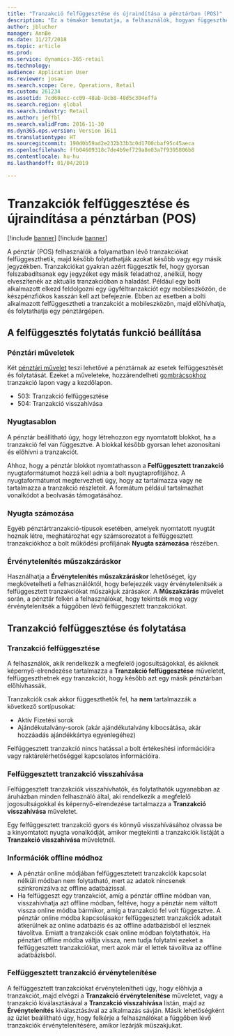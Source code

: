 ```yaml
---
title: "Tranzakció felfüggesztése és újraindítása a pénztárban (POS)"
description: "Ez a témakör bemutatja, a felhasználók, hogyan függeszthetnek fel folyamatban lévő tranzakciókat, majd folytathatják azokat később egy másik jegyzék használatával a Microsoft Dynamics 365 for Retail használatával."
author: jblucher
manager: AnnBe
ms.date: 11/27/2018
ms.topic: article
ms.prod: 
ms.service: dynamics-365-retail
ms.technology: 
audience: Application User
ms.reviewer: josaw
ms.search.scope: Core, Operations, Retail
ms.custom: 261234
ms.assetid: 7cd68ecc-cc09-48ab-8cb8-48d5c304effa
ms.search.region: global
ms.search.industry: Retail
ms.author: jeffbl
ms.search.validFrom: 2016-11-30
ms.dyn365.ops.version: Version 1611
ms.translationtype: HT
ms.sourcegitcommit: 190d0b59ad2e232b33b3c0d1700cbaf95c45aeca
ms.openlocfilehash: ffb04609318c7de4b9ef729a8e03a7f9395806b8
ms.contentlocale: hu-hu
ms.lasthandoff: 01/04/2019

---
```


# <a name="suspend-and-resume-transactions-in-the-point-of-sale-pos"></a>Tranzakciók felfüggesztése és újraindítása a pénztárban (POS)

[!include [banner](includes/banner.md)]
[!include [banner](includes/preview-banner.md)]

A pénztár (POS) felhasználók a folyamatban lévő tranzakciókat felfüggeszthetik, majd később folytathatják azokat később vagy egy másik jegyzékben. Tranzakciókat gyakran azért függesztik fel, hogy gyorsan felszabadítsanak egy jegyzéket egy másik feladathoz, anélkül, hogy elveszítenék az aktuális tranzakcióban a haladást. Például egy bolti alkalmazott elkezd feldolgozni egy ügyféltranzakciót egy mobileszközön, de készpénzfiókos kasszán kell azt befejeznie. Ebben az esetben a bolti alkalmazott felfüggesztheti a tranzakciót a mobileszközön, majd előhívhatja, és folytathatja egy pénztárgépen.

## <a name="configure-suspend-and-resume-functionality"></a>A felfüggesztés folytatás funkció beállítása

### <a name="pos-operations"></a>Pénztári műveletek

Két [pénztári művelet](pos-operations.md) teszi lehetővé a pénztárnak az esetek felfüggesztését és folytatását. Ezeket a műveleteke, hozzárendelheti [gombrácsokhoz](pos-screen-layouts.md) tranzakció lapon vagy a kezdőlapon.

- 503: Tranzakció felfüggesztése
- 504: Tranzakció visszahívása

### <a name="receipt-template"></a>Nyugtasablon

A pénztár beállítható úgy, hogy létrehozzon egy nyomtatott blokkot, ha a tranzakció fel van függesztve. A blokkal később gyorsan lehet azonosítani és előhívni a tranzakciót.

Ahhoz, hogy a pénztár blokkot nyomtathasson a **Felfüggesztett tranzakció** nyugtaformátumot hozzá kell adnia a bolt nyugtaprofiljához. A nyugtaformátumot megtervezheti úgy, hogy az tartalmazza vagy ne tartalmazza a tranzakció részleteit. A formátum például tartalmazhat vonalkódot a beolvasás támogatásához.

### <a name="receipt-numbering"></a>Nyugta számozása

Egyéb pénztártranzakció-típusok esetében, amelyek nyomtatott nyugtát hoznak létre, meghatározhat egy számsorozatot a felfüggesztett tranzakciókhoz a bolt működési profiljának **Nyugta számozása** részében.

### <a name="void-when-closing-shift"></a>Érvénytelenítés műszakzáráskor

Használhatja a **Érvénytelenítés műszakzáráskor** lehetőséget, így megkövetelheti a felhasználóktól, hogy befejezzék vagy érvénytelenítsék a felfüggesztett tranzakciókat műszakjuk zárásakor. A **Műszakzárás** művelet során, a pénztár felkéri a felhasználókat, hogy tekintsék meg vagy érvénytelenítsék a függőben lévő felfüggesztett tranzakciókat.

## <a name="suspend-and-resume-a-transaction"></a>Tranzakció felfüggesztése és folytatása

### <a name="suspend-a-transaction"></a>Tranzakció felfüggesztése

A felhasználók, akik rendelkezik a megfelelő jogosultságokkal, és akiknek képernyő-elrendezése tartalmazza a **Tranzakció felfüggesztése** műveletet, felfüggeszthetnek egy tranzakciót, hogy később azt egy másik pénztárban előhívhassák.

Tranzakciók csak akkor függeszthetők fel, ha **nem** tartalmazzák a következő sortípusokat:

- Aktív Fizetési sorok
- Ajándékutalvány-sorok (akár ajándékutalvány kibocsátása, akár hozzáadás ajándékkártya egyenlegéhez)

Felfüggesztett tranzakció nincs hatással a bolt értékesítési információira vagy raktárelérhetőséggel kapcsolatos információira.

### <a name="resume-a-suspended-transaction"></a>Felfüggesztett tranzakció visszahívása

Felfüggesztett tranzakciók visszahívhatók, és folytathatók ugyanabban az áruházban minden felhasználó által, aki rendelkezik a megfelelő jogosultságokkal és képernyő-elrendezése tartalmazza a **Tranzakció visszahívása** műveletet.

Egy felfüggesztett tranzakció gyors és könnyű visszahívásához olvassa be a kinyomtatott nyugta vonalkódját, amikor megtekinti a tranzakciók listáját a **Tranzakció visszahívása** műveletnél.

### <a name="considerations-for-offline-mode"></a>Információk offline módhoz

- A pénztár online módjában felfüggesztetett tranzakciók kapcsolat nélküli módban nem folytatható, mert az adatok nincsenek szinkronizálva az offline adatbázissal.
- Ha felfüggeszt egy tranzakciót, amíg a pénztár offline módban van, visszahívhatja azt offline módban, feltéve, hogy a pénztár nem váltott vissza online módba bármikor, amíg a tranzakció fel volt függesztve. A pénztár online módba kapcsolásakor felfüggesztett tranzakciók adatait átkerülnek az online adatbázis és az offline adatbázisból el lesznek távolítva. Emiatt a tranzakciók csak online módban folytathatók. Ha pénztárt offline módba váltja vissza, nem tudja folytatni ezeket a felfüggesztett tranzakciókat, mert azok már el lettek távolítva az offline adatbázisból.

### <a name="void-a-suspended-transaction"></a>Felfüggesztett tranzakció érvénytelenítése

A felfüggesztett tranzakciókat érvénytelenítheti úgy, hogy előhívja a tranzakciót,.majd elvégzi a **Tranzakció érvénytelenítése** műveletet, vagy a tranzakció kiválasztásával a **Tranzakció visszahívása** listán, majd az **Érvénytelenítés** kiválasztásával az alkalmazás sávján. Másik lehetőségként az üzlet beállítható úgy, hogy felkérje a felhasználókat a függőben lévő tranzakciók érvénytelenítésére, amikor lezárják műszakjukat.

